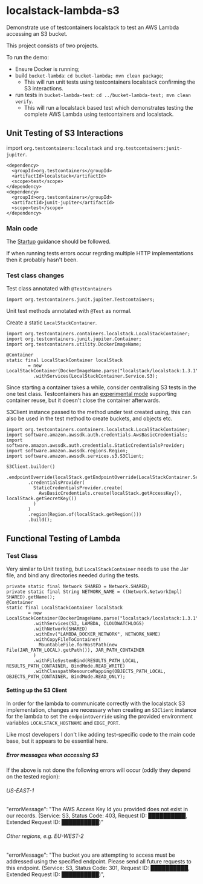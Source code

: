 # localstack-lambda-s3
 
Demonstrate use of testcontainers localstack to test an AWS Lambda accessing an S3 bucket.

This project consists of two projects.

To run the demo:

* Ensure Docker is running;
* build `bucket-lambda`: `cd bucket-lambda; mvn clean package`;
  * This will run unit tests using testcontainers localstack confirming the S3 interactions. 
* run tests in `bucket-lambda-test`: `cd ../bucket-lambda-test; mvn clean verify`.
  * This will run a localstack based test which demonstrates testing the complete AWS Lambda 
    using testcontainers and localstack.

## Unit Testing of S3 Interactions

import `org.testcontainers:localstack` and  `org.testcontainers:junit-jupiter`.

    <dependency>
      <groupId>org.testcontainers</groupId>
      <artifactId>localstack</artifactId>
      <scope>test</scope>
    </dependency>
    <dependency>
      <groupId>org.testcontainers</groupId>
      <artifactId>junit-jupiter</artifactId>
      <scope>test</scope>
    </dependency>

### Main code

The
[Startup](https://docs.aws.amazon.com/sdk-for-java/latest/developer-guide/lambda-optimize-starttime.html)
guidance should be followed.

If when running tests errors occur regrding multiple HTTP implementations then it probably hasn't been.

### Test class changes
Test class annotated with `@TestContainers`

    import org.testcontainers.junit.jupiter.Testcontainers;

Unit test methods annotated with `@Test` as normal.

Create a static `LocalStackContainer`.

    import org.testcontainers.containers.localstack.LocalStackContainer;
    import org.testcontainers.junit.jupiter.Container;
    import org.testcontainers.utility.DockerImageName;
    
    @Container
    static final LocalStackContainer localStack
            = new LocalStackContainer(DockerImageName.parse("localstack/localstack:1.3.1"))
              .withServices(LocalStackContainer.Service.S3);

Since starting a container takes a while, consider centralising S3 tests in the one test class.
Testcontainers has an [experimental mode](https://www.testcontainers.org/features/reuse/) supporting container reuse, 
but it doesn't close the container afterwards. 

S3Client instance passed to the method under test created using, 
this can also be used in the test method to create buckets, and objects etc.

    import org.testcontainers.containers.localstack.LocalStackContainer;
    import software.amazon.awssdk.auth.credentials.AwsBasicCredentials;
    import software.amazon.awssdk.auth.credentials.StaticCredentialsProvider;
    import software.amazon.awssdk.regions.Region;
    import software.amazon.awssdk.services.s3.S3Client;
    
    S3Client.builder()
            .endpointOverride(localStack.getEndpointOverride(LocalStackContainer.Service.S3))
            .credentialsProvider(
              StaticCredentialsProvider.create(
                AwsBasicCredentials.create(localStack.getAccessKey(), localStack.getSecretKey())
              )
            )
            .region(Region.of(localStack.getRegion()))
            .build();

## Functional Testing of Lambda

### Test Class

Very similar to Unit testing, but `LocalStackContainer` needs to use the Jar file, 
and bind any directories needed during the tests.

    private static final Network SHARED = Network.SHARED;
    private static final String NETWORK_NAME = ((Network.NetworkImpl) SHARED).getName();
    @Container
    static final LocalStackContainer localStack
            = new LocalStackContainer(DockerImageName.parse("localstack/localstack:1.3.1"))
              .withServices(S3, LAMBDA, CLOUDWATCHLOGS)
              .withNetwork(SHARED)
              .withEnv("LAMBDA_DOCKER_NETWORK", NETWORK_NAME)
              .withCopyFileToContainer(
                MountableFile.forHostPath(new File(JAR_PATH_LOCAL).getPath()), JAR_PATH_CONTAINER
              )
              .withFileSystemBind(RESULTS_PATH_LOCAL, RESULTS_PATH_CONTAINER, BindMode.READ_WRITE)
              .withClasspathResourceMapping(OBJECTS_PATH_LOCAL, OBJECTS_PATH_CONTAINER, BindMode.READ_ONLY);

#### Setting up the S3 Client
In order for the lambda to communicate correctly with the localstack S3 implementation, 
changes are necessary when creating an `S3Client` instance for the lambda to set the `endpointOverride` 
using the provided environment variables `LOCALSTACK_HOSTNAME` and `EDGE_PORT`.

Like most developers I don't like adding test-specific code to the main code base, 
but it appears to be essential here.

##### Error messages when accessing S3
If the above is not done the following errors will occur (oddly they depend on the tested region):
###### US-EAST-1
  "errorMessage": "The AWS Access Key Id you provided does not exist in our records. (Service: S3, Status Code: 403, Request ID: ██████████, Extended Request ID: ██████████)"
###### Other regions, e.g. EU-WEST-2
  "errorMessage": "The bucket you are attempting to access must be addressed using the specified endpoint. Please send all future requests to this endpoint. (Service: S3, Status Code: 301, Request ID: ██████████, Extended Request ID: ██████████)",
